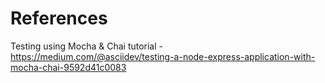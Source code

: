 # References
Testing using Mocha & Chai tutorial - https://medium.com/@asciidev/testing-a-node-express-application-with-mocha-chai-9592d41c0083